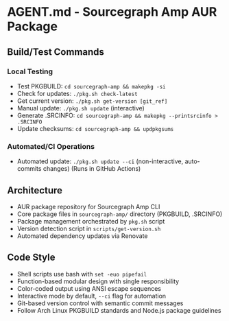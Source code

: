 # AGENT.md - Sourcegraph Amp AUR Package

## Build/Test Commands

### Local Testing

- Test PKGBUILD: `cd sourcegraph-amp && makepkg -si`
- Check for updates: `./pkg.sh check-latest`
- Get current version: `./pkg.sh get-version [git_ref]`
- Manual update: `./pkg.sh update` (interactive)
- Generate .SRCINFO: `cd sourcegraph-amp && makepkg --printsrcinfo > .SRCINFO`
- Update checksums: `cd sourcegraph-amp && updpkgsums`

### Automated/CI Operations

- Automated update: `./pkg.sh update --ci` (non-interactive, auto-commits changes) (Runs in GitHub Actions)

## Architecture

- AUR package repository for Sourcegraph Amp CLI
- Core package files in `sourcegraph-amp/` directory (PKGBUILD, .SRCINFO)
- Package management orchestrated by `pkg.sh` script
- Version detection script in `scripts/get-version.sh`
- Automated dependency updates via Renovate

## Code Style

- Shell scripts use bash with `set -euo pipefail`
- Function-based modular design with single responsibility
- Color-coded output using ANSI escape sequences
- Interactive mode by default, `--ci` flag for automation
- Git-based version control with semantic commit messages
- Follow Arch Linux PKGBUILD standards and Node.js package guidelines
